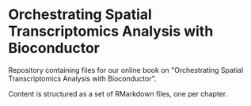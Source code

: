 # Orchestrating Spatial Transcriptomics Analysis with Bioconductor

Repository containing files for our online book on "Orchestrating Spatial Transcriptomics Analysis with Bioconductor".

Content is structured as a set of RMarkdown files, one per chapter.

